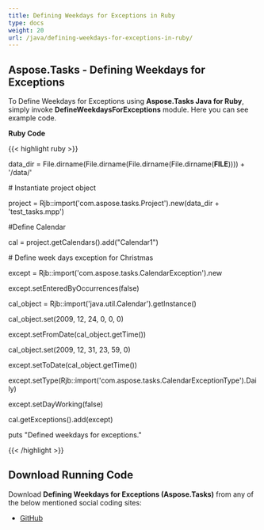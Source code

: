 ```yaml
---
title: Defining Weekdays for Exceptions in Ruby
type: docs
weight: 20
url: /java/defining-weekdays-for-exceptions-in-ruby/
---
```


## **Aspose.Tasks - Defining Weekdays for Exceptions**
To Define Weekdays for Exceptions using **Aspose.Tasks Java for Ruby**, simply invoke **DefineWeekdaysForExceptions** module. Here you can see example code.

**Ruby Code**

{{< highlight ruby >}}

 data_dir = File.dirname(File.dirname(File.dirname(File.dirname(__FILE__)))) + '/data/'



\# Instantiate project object

project = Rjb::import('com.aspose.tasks.Project').new(data_dir + 'test_tasks.mpp')

#Define Calendar

cal = project.getCalendars().add("Calendar1")

\# Define week days exception for Christmas

except = Rjb::import('com.aspose.tasks.CalendarException').new

except.setEnteredByOccurrences(false)

cal_object = Rjb::import('java.util.Calendar').getInstance()

cal_object.set(2009, 12, 24, 0, 0, 0)

except.setFromDate(cal_object.getTime())

cal_object.set(2009, 12, 31, 23, 59, 0)

except.setToDate(cal_object.getTime())

except.setType(Rjb::import('com.aspose.tasks.CalendarExceptionType').Daily)

except.setDayWorking(false)

cal.getExceptions().add(except)

puts "Defined weekdays for exceptions."

{{< /highlight >}}
## **Download Running Code**
Download **Defining Weekdays for Exceptions (Aspose.Tasks)** from any of the below mentioned social coding sites:

- [GitHub](https://github.com/aspose-tasks/Aspose.Tasks-for-Java/blob/master/Plugins/Aspose_Tasks_Java_for_Ruby/lib/asposetasksjava/Calendars/defineweekdaysforexceptions.rb)
